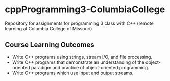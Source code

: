 # cppProgramming3-ColumbiaCollege
Repository for assignments for programming 3 class with C++ (remote learning at Columbia College of Missouri)


## Course Learning Outcomes
* Write C++ programs using strings, stream I/O, and file processing.
* Write C++ programs that demonstrate an understanding of the object-oriented
paradigm and practice of object-oriented programming.
* Write C++ programs which use input and output streams.
